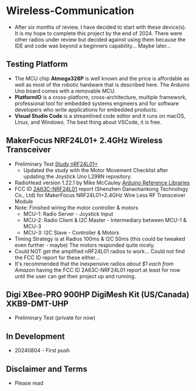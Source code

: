 # Wireless-Communication
- After six months of review, I have decided to start with these device(s). It is my hope to complete this project by the end of 2024. There were other radios under review but decided against using them because the IDE and code was beyond a beginners capability... Maybe later...

## Testing Platform
- The MCU chip **Atmega328P** is well known and the price is affordable as well as most of the robotic hardware that is described here. The Arduino Uno board comes with a removable MCU.
- **PlatformIO** is a cross-platform, cross-architecture, multiple framework, professional tool for embedded systems engineers and for software developers who write applications for embedded products. 
- **Visual Studio Code** is a streamlined code editor and it runs on macOS, Linux, and Windows. The best thing about VSCode, it is free.
  
## MakerFocus NRF24L01+ 2.4GHz Wireless Transceiver 
- Preliminary Test [Study nRF24L01+](https://drive.google.com/file/d/16c0QiXB1juv79E4-AEpoiPuyevjmZlZL)
  - Updated the study with the Motor Movement Checklist after updating the Joystick Uno L298N repository.
- RadioHead version 1.22.1 by Mike McCauley [Arduino Reference Libraries](https://www.arduino.cc/reference/en/libraries/radiohead/)
- FCC ID [2A63C-NRF24L01](https://fcc.report/FCC-ID/2A63C-NRF24L01) report (Shenzhen Danaotiankong Technology Co., Ltd) for MakerFocus NRF24L01+2.4GHz Wire Less RF Transceiver Module
- Note: Finished wiring the motor controller & motors
  - MCU-1: Radio Server - Joystick Input
  - MCU-2: Radio Client & I2C Master - Intermediary between MCU-1 & MCU-3
  - MCU-3: I2C Slave - Controller & Motors
- Timing Strategy is at Radios 100ms & I2C 50ms (this could be tweaked even further - maybe) The motors responded quite nicely.
- Could NOT get the amplified nRF24L01 radios to work... Could not find the FCC ID report for these either...
- It's recommended that the inexpensive radios *about $1 each from Amazon* having the FCC ID 2A63C-NRF24L01 report at least for now until the user can get their project up and running.

## Digi XBee-PRO 900HP DigiMesh Kit (US/Canada) XKB9-DMT-UHP
- Preliminary Test (private for now)

## In Development
- 20240804 - First push

## Disclaimer and Terms
- Please read
